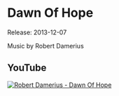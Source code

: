 # Dawn Of Hope
Release: 2013-12-07

Music by Robert Damerius

## YouTube

[![Robert Damerius - Dawn Of Hope](https://img.youtube.com/vi/banSjBqkXD8/0.jpg)](https://www.youtube.com/watch?v=banSjBqkXD8)

